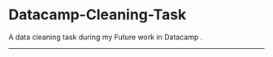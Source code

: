 # Datacamp-Cleaning-Task
A data cleaning task during my Future work in Datacamp .

__________________________________________________________

